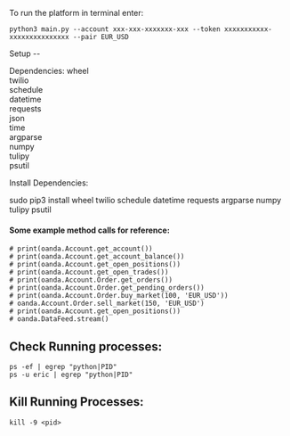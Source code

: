 To run the platform in terminal enter:   

```python3 main.py --account xxx-xxx-xxxxxxx-xxx --token xxxxxxxxxxx-xxxxxxxxxxxxxxx --pair EUR_USD```


Setup --

Dependencies: 
wheel   
twilio   
schedule   
datetime   
requests   
json   
time   
argparse   
numpy   
tulipy   
psutil    


Install Dependencies: 

sudo pip3 install wheel twilio schedule datetime requests argparse numpy tulipy psutil

#### Some example method calls for reference:
    # print(oanda.Account.get_account())
    # print(oanda.Account.get_account_balance())
    # print(oanda.Account.get_open_positions())
    # print(oanda.Account.get_open_trades())
    # print(oanda.Account.Order.get_orders())
    # print(oanda.Account.Order.get_pending_orders())
    # print(oanda.Account.Order.buy_market(100, 'EUR_USD'))
    # oanda.Account.Order.sell_market(150, 'EUR_USD')
    # print(oanda.Account.get_open_positions())
    # oanda.DataFeed.stream()


## Check Running processes:
``` ps -ef | egrep "python|PID" ```   
``` ps -u eric | egrep "python|PID" ```

## Kill Running Processes: 
``` kill -9 <pid> ```